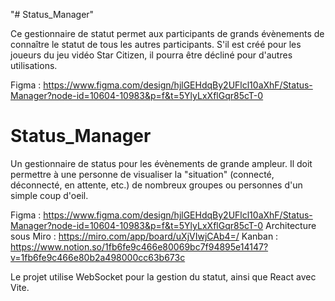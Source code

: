 "# Status_Manager" 

Ce gestionnaire de statut permet aux participants de grands évènements de connaître le statut de tous les autres participants.
S'il est créé pour les joueurs du jeu vidéo Star Citizen, il pourra être décliné pour d'autres utilisations.

Figma : https://www.figma.com/design/hjlGEHdqBy2UFlcl10aXhF/Status-Manager?node-id=10604-10983&p=f&t=5YlyLxXflGqr85cT-0

# Status_Manager

Un gestionnaire de status pour les évènements de grande ampleur. Il doit permettre à une personne de visualiser la "situation" (connecté, déconnecté, en attente, etc.) de nombreux groupes ou personnes d'un simple coup d'oeil.

Figma : https://www.figma.com/design/hjlGEHdqBy2UFlcl10aXhF/Status-Manager?node-id=10604-10983&p=f&t=5YlyLxXflGqr85cT-0
Architecture sous Miro : https://miro.com/app/board/uXjVIwjCAb4=/ 
Kanban : https://www.notion.so/1fb6fe9c466e80069bc7f94895e14147?v=1fb6fe9c466e80b2a498000cc63b673c

Le projet utilise WebSocket pour la gestion du statut, ainsi que React avec Vite.